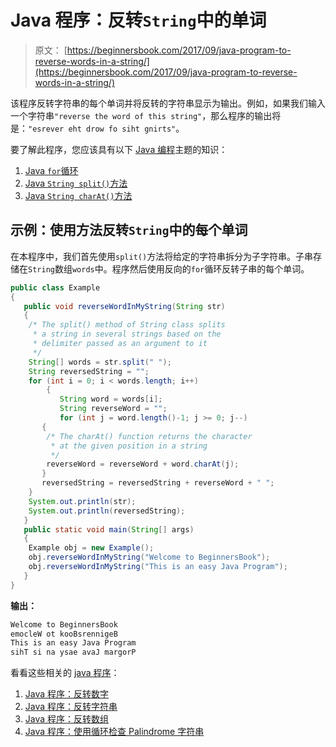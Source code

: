 # Java 程序：反转`String`中的单词

> 原文： [https://beginnersbook.com/2017/09/java-program-to-reverse-words-in-a-string/](https://beginnersbook.com/2017/09/java-program-to-reverse-words-in-a-string/)

该程序反转字符串的每个单词并将反转的字符串显示为输出。例如，如果我们输入一个字符串`"reverse the word of this string"`，那么程序的输出将是：`"esrever eht drow fo siht gnirts"`。

要了解此程序，您应该具有以下 [Java 编程](https://beginnersbook.com/java-tutorial-for-beginners-with-examples/)主题的知识：

1.  [Java `for`循环](https://beginnersbook.com/2015/03/for-loop-in-java-with-example/)
2.  [Java `String split()`方法](https://beginnersbook.com/2013/12/java-string-split-method-example/)
3.  [Java `String charAt()`方法](https://beginnersbook.com/2013/12/java-string-charat-method-example/)

## 示例：使用方法反转`String`中的每个单词

在本程序中，我们首先使用`split()`方法将给定的字符串拆分为子字符串。子串存储在`String`数组`words`中。程序然后使用反向的`for`循环反转子串的每个单词。

```java
public class Example
{
   public void reverseWordInMyString(String str)
   {
	/* The split() method of String class splits
	 * a string in several strings based on the
	 * delimiter passed as an argument to it
	 */
	String[] words = str.split(" ");
	String reversedString = "";
	for (int i = 0; i < words.length; i++)
        {
           String word = words[i]; 
           String reverseWord = "";
           for (int j = word.length()-1; j >= 0; j--) 
	   {
		/* The charAt() function returns the character
		 * at the given position in a string
		 */
		reverseWord = reverseWord + word.charAt(j);
	   }
	   reversedString = reversedString + reverseWord + " ";
	}
	System.out.println(str);
	System.out.println(reversedString);
   }
   public static void main(String[] args) 
   {
	Example obj = new Example();
	obj.reverseWordInMyString("Welcome to BeginnersBook");
	obj.reverseWordInMyString("This is an easy Java Program");
   }
}
```

**输出：**

```java
Welcome to BeginnersBook
emocleW ot kooBsrennigeB 
This is an easy Java Program
sihT si na ysae avaJ margorP
```

看看这些相关的 [java 程序](https://beginnersbook.com/2017/09/java-examples/)：

1.  [Java 程序：反转数字](https://beginnersbook.com/2014/01/java-program-to-reverse-a-number/)
2.  [Java 程序：反转字符串](https://beginnersbook.com/2017/09/java-program-to-reverse-a-string-using-recursion/)
3.  [Java 程序：反转数组](https://beginnersbook.com/2017/09/java-program-to-reverse-the-array/)
4.  [Java 程序：使用循环检查 Palindrome 字符串](https://beginnersbook.com/2014/01/java-program-to-check-palindrome-string/)